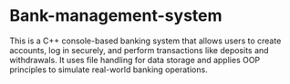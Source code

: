 # Bank-management-system
This is a C++ console-based banking system that allows users to create accounts, log in securely, and perform transactions like deposits and withdrawals. It uses file handling for data storage and applies OOP principles to simulate real-world banking operations.

